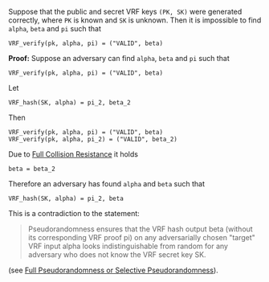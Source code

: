 Suppose that the public and secret VRF keys `(PK, SK)` were generated correctly, where `PK` is known and `SK` is unknown. Then it is impossible to find `alpha`, `beta` and `pi` such that
```
VRF_verify(pk, alpha, pi) = ("VALID", beta)
```
**Proof:**
Suppose an adversary can find `alpha`, `beta` and `pi` such that
```
VRF_verify(pk, alpha, pi) = ("VALID", beta)
```
Let
```
VRF_hash(SK, alpha) = pi_2, beta_2
```
Then
```
VRF_verify(pk, alpha, pi) = ("VALID", beta)
VRF_verify(pk, alpha, pi_2) = ("VALID", beta_2)
```
Due to [Full Collision Resistance](https://www.rfc-editor.org/rfc/rfc9381.html#name-full-collision-resistance) it holds
```
beta = beta_2
```
Therefore an adversary has found `alpha` and `beta` such that
```
VRF_hash(SK, alpha) = pi_2, beta
```
This is a contradiction to the statement:
> Pseudorandomness ensures that the VRF hash output beta (without its corresponding VRF proof pi) on any adversarially chosen "target" VRF input alpha looks indistinguishable from random for any adversary who does not know the VRF secret key SK.

(see [Full Pseudorandomness or Selective Pseudorandomness](https://www.rfc-editor.org/rfc/rfc9381.html#name-full-pseudorandomness-or-se)). 
